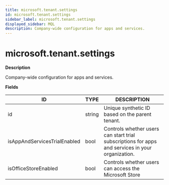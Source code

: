 ```yaml
---
title: microsoft.tenant.settings
id: microsoft.tenant.settings
sidebar_label: microsoft.tenant.settings
displayed_sidebar: MQL
description: Company-wide configuration for apps and services.
---
```


# microsoft.tenant.settings

**Description**

Company-wide configuration for apps and services.

**Fields**

| ID                           | TYPE   | DESCRIPTION                                                                                      |
| ---------------------------- | ------ | ------------------------------------------------------------------------------------------------ |
| id                           | string | Unique synthetic ID based on the parent tenant.                                                  |
| isAppAndServicesTrialEnabled | bool   | Controls whether users can start trial subscriptions for apps and services in your organization. |
| isOfficeStoreEnabled         | bool   | Controls whether users can access the Microsoft Store                                            |
